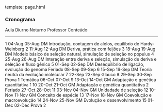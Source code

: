 template: page.html

### Cronograma


Aula         Diurno     Noturno     Professor    Conteúdo
---------   --------   ---------   -----------   -------------------------------------------------------------------------------
1            04-Aug     05-Aug      DM           Introdução, contagem de alelos, equilibrio de Hardy-Weinberg
2            11-Aug     12-Aug      DM           Deriva, prática com feijões
3            18-Aug     19-Aug      DM           Modelo básico de seleção natural, simulação de seleção no populus
4            25-Aug     26-Aug      DM           Interação entre deriva e seleção, simulação de deriva e seleção e fluxo gênico
5            01-Sep     02-Sep      DM           Desequilíbrio de ligação, evolução do genoma
Feriado      08-Sep     09-Sep
6            15-Sep     16-Sep      DM           Teoria neutra da evolução molecular
7            22-Sep     23-Sep      Glauco
8            29-Sep     30-Sep                   Prova 1
Temática     06-Oct     07-Oct
9            13-Oct     14-Oct      GM           Adaptação e genética quantitativa 1
10           20-Oct     21-Oct      GM           Adaptação e genética quantitativa  2
Feriado      27-Oct     28-Oct
11           03-Nov     04-Nov      GM           Unidadade de seleção
12           10-Nov     11-Nov      GM           Conceito de espécie
13           17-Nov     18-Nov      GM           Coevolução e macroevolução
14           24-Nov     25-Nov      GM           Evolução e desenvolvimento
15           01-Dec     02-Dec                   Prova 2

<script>
    $(function () {
        $('tbody tr:nth-child(6)').addClass('feriado');
        $('tbody tr:nth-child(13)').addClass('feriado');
        $('tbody tr:nth-child(10)').addClass('tematica');
        $('tbody tr:nth-child(9)').addClass('prova');
        $('tbody tr:nth-child(18)').addClass('prova');
    });
</script>
